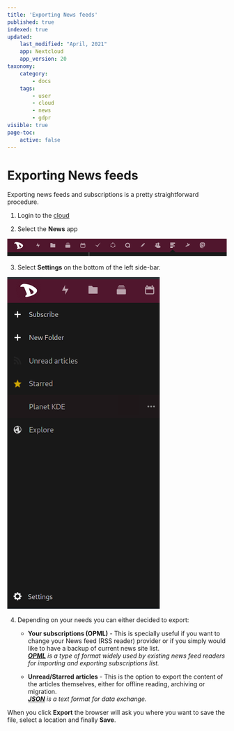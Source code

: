 ```yaml
---
title: 'Exporting News feeds'
published: true
indexed: true
updated:
    last_modified: "April, 2021"
    app: Nextcloud
    app_version: 20
taxonomy:
    category:
        - docs
    tags:
        - user
        - cloud
        - news
        - gdpr
visible: true
page-toc:
    active: false
---
```


# Exporting News feeds

Exporting news feeds and subscriptions is a pretty straightforward procedure.

1. Login to the [cloud](https://cloud.disroot.org)

2. Select the **News** app

![](en/select.gif)

3. Select **Settings** on the bottom of the left side-bar.

![](en/export.gif)

4. Depending on your needs you can either decided to export:
    - **Your subscriptions (OPML)** - This is specially useful if you want to change your News feed (RSS reader) provider or if you simply would like to have a backup of current news site list.<br> _[**OPML**](https://en.wikipedia.org/wiki/OPML) is a type of format widely used by existing news feed readers for importing and exporting subscriptions list._

    - **Unread/Starred articles** - This is the option to export the content of the articles themselves, either for offline reading, archiving or migration. <br>_[**JSON**](https://en.wikipedia.org/wiki/JSON) is a text format for data exchange._

When you click **Export** the browser will ask you where you want to save the file, select a location and finally **Save**.
